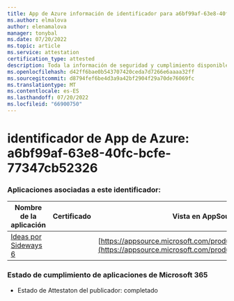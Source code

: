 ```yaml
---
title: App de Azure información de identificador para a6bf99af-63e8-40fc-bcfe-77347cb52326
ms.author: elmalova
author: elenamalova
manager: tonybal
ms.date: 07/20/2022
ms.topic: article
ms.service: attestation
certification_type: attested
description: Toda la información de seguridad y cumplimiento disponible para a6bf99af-63e8-40fc-bcfe-77347cb52326.
ms.openlocfilehash: d42ff6bae0b543707420ceda7d7266e6aaaa32ff
ms.sourcegitcommit: d8794fef6be4d3a9a42bf2904f29a70de76069fc
ms.translationtype: MT
ms.contentlocale: es-ES
ms.lasthandoff: 07/20/2022
ms.locfileid: "66900750"
---
```

# <a name="azure-app-id-a6bf99af-63e8-40fc-bcfe-77347cb52326"></a>identificador de App de Azure: a6bf99af-63e8-40fc-bcfe-77347cb52326


### <a name="apps-associated-with-this-id"></a>Aplicaciones asociadas a este identificador:
| **Nombre de la aplicación** | **Certificado** | **Vista en AppSource** |
|--------------|---------------|-----------------------|
| [Ideas por Sideways 6](../forward/WA200002782.md) |  | [https://appsource.microsoft.com/product/office/WA200002782](https://appsource.microsoft.com/product/office/WA200002782) |

### <a name="microsoft-365-app-compliance-status"></a>Estado de cumplimiento de aplicaciones de Microsoft 365
- Estado de Attestaton del publicador: completado
